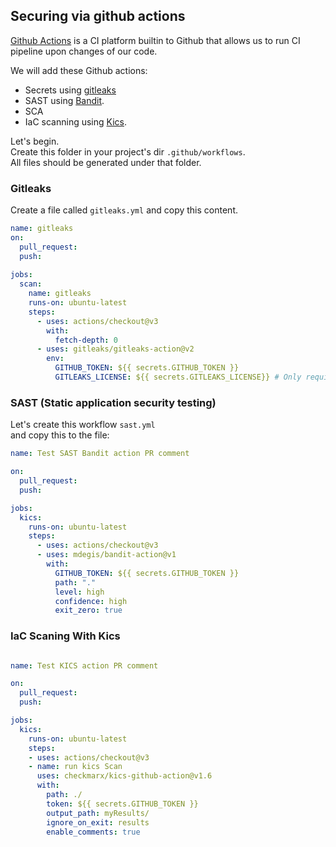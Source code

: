 
## Securing via github actions
[Github Actions](https://github.com/features/actions) is a CI platform builtin to Github that allows us to run CI pipeline upon changes of our code.<br>

We will add these Github actions:
* Secrets using [gitleaks](https://github.com/marketplace/actions/gitleaks)
* SAST using [Bandit](). 
* SCA
* IaC scanning using [Kics](https://github.com/marketplace/actions/kics-github-action).

Let's begin.<br>
Create this folder in your project's dir `.github/workflows`.<br>
All files should be generated under that folder.

### Gitleaks
Create a file called `gitleaks.yml` and copy this content.

```yml
name: gitleaks
on:
  pull_request:
  push:
    
jobs:
  scan:
    name: gitleaks
    runs-on: ubuntu-latest
    steps:
      - uses: actions/checkout@v3
        with:
          fetch-depth: 0
      - uses: gitleaks/gitleaks-action@v2
        env:
          GITHUB_TOKEN: ${{ secrets.GITHUB_TOKEN }}
          GITLEAKS_LICENSE: ${{ secrets.GITLEAKS_LICENSE}} # Only required for Organizations, not personal accounts.
```

### SAST (Static application security testing)
Let's create this workflow `sast.yml`<br>
and copy this to the file:

```yml
name: Test SAST Bandit action PR comment

on:
  pull_request:
  push:

jobs:
  kics:
    runs-on: ubuntu-latest
    steps:
      - uses: actions/checkout@v3
      - uses: mdegis/bandit-action@v1
        with:
          GITHUB_TOKEN: ${{ secrets.GITHUB_TOKEN }}
          path: "."
          level: high
          confidence: high
          exit_zero: true
```

### IaC Scaning With Kics

```yml

name: Test KICS action PR comment

on:
  pull_request:
  push:

jobs:
  kics:
    runs-on: ubuntu-latest
    steps:
    - uses: actions/checkout@v3
    - name: run kics Scan
      uses: checkmarx/kics-github-action@v1.6
      with:
        path: ./
        token: ${{ secrets.GITHUB_TOKEN }}
        output_path: myResults/
        ignore_on_exit: results
        enable_comments: true
```